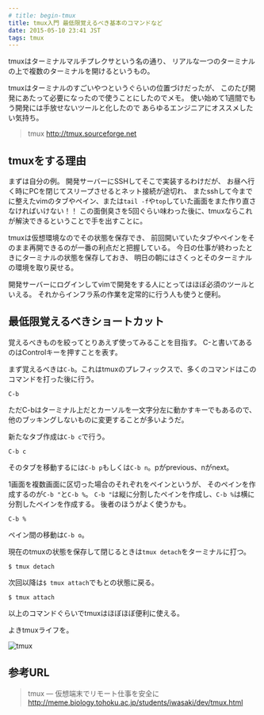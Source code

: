 ```yaml
---
# title: begin-tmux
title: tmux入門 最低限覚えるべき基本のコマンドなど
date: 2015-05-10 23:41 JST
tags: tmux
---
```


tmuxはターミナルマルチプレクサという名の通り、
リアルな一つのターミナルの上で複数のターミナルを開けるというもの。

tmuxはターミナルのすごいやつというぐらいの位置づけだったが、
このたび開発にあたって必要になったので使うことにしたのでメモ。
使い始めて1週間でもう開発には手放せないツールと化したので
あらゆるエンジニアにオススメしたい気持ち。

> tmux
> http://tmux.sourceforge.net


## tmuxをする理由

まずは自分の例。
開発サーバーにSSHしてそこで実装するわけだが、
お昼へ行く時にPCを閉じてスリープさせるとネット接続が途切れ、
またsshして今までに整えたvimのタブやペイン、または`tail -f`や`top`していた画面をまた作り直さなければいけない！！
この面倒臭さを5回ぐらい味わった後に、tmuxならこれが解決できるということで手を出すことに。

tmuxは仮想環境なのでその状態を保存でき、
前回開いていたタブやペインをそのまま再開できるのが一番の利点だと把握している。
今日の仕事が終わったときにターミナルの状態を保存しておき、
明日の朝にはさくっとそのターミナルの環境を取り戻せる。

開発サーバーにログインしてvimで開発をする人にとってはほぼ必須のツールといえる。
それからインフラ系の作業を定常的に行う人も使うと便利。


## 最低限覚えるべきショートカット

覚えるべきものを絞ってとりあえず使ってみることを目指す。
C-と書いてあるのはControlキーを押すことを表す。

まず覚えるべきは`C-b`。これはtmuxのプレフィックスで、多くのコマンドはこのコマンドを打った後に行う。

```
C-b
```

ただC-bはターミナル上だとカーソルを一文字分左に動かすキーでもあるので、
他のブッキングしないものに変更することが多いようだ。

新たなタブ作成は`C-b c`で行う。

```
C-b c
```

そのタブを移動するには`C-b p`もしくは`C-b n`。pがprevious、nがnext。

1画面を複数画面に区切った場合のそれぞれをペインというが、
そのペインを作成するのが`C-b "`と`C-b %`。
`C-b "`は縦に分割したペインを作成し、`C-b %`は横に分割したペインを作成する。
後者のほうがよく使うかも。

```
C-b %
```

ペイン間の移動は`C-b o`。

現在のtmuxの状態を保存して閉じるときは`tmux detach`をターミナルに打つ。

```
$ tmux detach
```

次回以降は`$ tmux attach`でもとの状態に戻る。

```
$ tmux attach
```

以上のコマンドぐらいでtmuxはほぼほぼ便利に使える。

よきtmuxライフを。

![tmux](/img/2015-05-18_tmux.png)

## 参考URL

> tmux — 仮想端末でリモート仕事を安全に
> http://meme.biology.tohoku.ac.jp/students/iwasaki/dev/tmux.html

